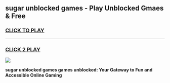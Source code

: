 
## sugar unblocked games - Play Unblocked Gmaes & Free
<h3>
<a href="https://news.freeplayer.one?title=sugar_unblocked_games&ref=23F">CLICK TO PLAY</a></h3>
<hr>

<h3>
<a href="https://news.freeplayer.one?title=sugar_unblocked_games&ref=23F">CLICK 2 PLAY</a>
  
</h3>

<a href="https://news.freeplayer.one?title=sugar_unblocked_games&ref=23F/"><img src="https://clearcache.store/games.png"></a>


**sugar unblocked games games unblocked: Your Gateway to Fun and Accessible Online Gaming**
